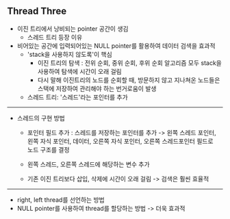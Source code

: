 Thread Three
---
- 이진 트리에서 낭비되는 pointer 공간이 생김
    - 스레드 트리 등장 이유
- 비어있는 공간에 입력되어있는 NULL pointer를 활용하여 데이터 검색을 효과적
    - 'stack을 사용하지 않도록'이 핵심
        - 이진 트리의 탐색 : 전위 순회, 중위 순회, 후위 순회 알고리즘 모두 stack을 사용하여 탐색에 시간이 오래 걸림
        - 다시 말해 이진트리의 노드를 순회할 때, 방문하지 않고 지나쳐온 노드들은 스택에 저장하여
        관리해야 하는 번거로움이 발생
    - 스레드 트리: '스레드'라는 포인터를 추가
    
 ---
 - 스레드의 구현 방법
    - 포인터 필드 추가 : 스레드를 저장하는 포인터를 추가
    -> 왼쪽 스레드 포인터, 왼쪽 자식 포인터, 데이터, 오른쪽 자식 포인터, 오른쪽 스레드포인터 필드로    
    노드 구조를 결정
    
    - 왼쪽 스레드, 오른쪽 스레드에 해당하는 변수 추가
    - 기존 이진 트리보다 삽입, 삭제에 시간이 오래 걸림 -> 검색은 훨씬 효율적
    
  ---
  - right, left thread를 선언하는 방법
  - NULL pointer를 사용하여 thread를 할당하는 방법 -> 더욱 효과적